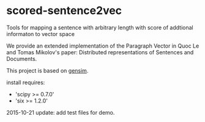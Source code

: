 scored-sentence2vec
============



Tools for mapping a sentence with arbitrary length with score of addtional informaton  to vector space

We provide an extended implementation of the Paragraph Vector in Quoc Le and Tomas Mikolov's paper: Distributed representations of Sentences and Documents.

This project is based on [gensim][1].

install requires:

 - 'scipy >= 0.7.0'
 - 'six >= 1.2.0'

  [1]: https://github.com/piskvorky/gensim


2015-10-21 update: add test files for demo.
